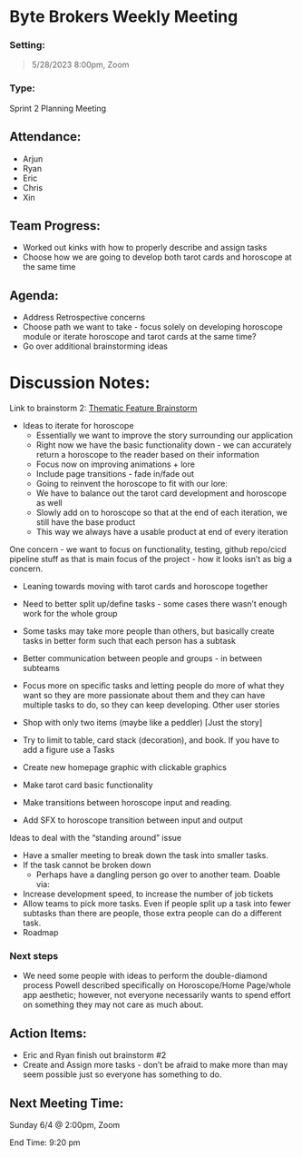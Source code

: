 # Byte Brokers Weekly Meeting
### Setting:
> 5/28/2023 8:00pm, Zoom

### Type:
Sprint 2 Planning Meeting

## Attendance:
- Arjun 
- Ryan
- Eric
- Chris
- Xin
## Team Progress:
- Worked out kinks with how to properly describe and assign tasks
- Choose how we are going to develop both tarot cards and horoscope at the same time
## Agenda:
- Address Retrospective concerns
- Choose path we want to take - focus solely on developing horoscope module or iterate horoscope and tarot cards at the same time?
- Go over additional brainstorming ideas
# Discussion Notes:
Link to brainstorm 2: [Thematic Feature Brainstorm](https://docs.google.com/document/u/0/d/1KTIoLax0I5NBpaeFd74EF0osEXfcg3OSWvvBKoaqWsQ/edit)
- Ideas to iterate for horoscope
  - Essentially we want to improve the story surrounding our application
  - Right now we have the basic functionality down - we can accurately return a horoscope to the reader based on their information
  - Focus now on improving animations + lore
  - Include page transitions - fade in/fade out
  - Going to reinvent the horoscope to fit with our lore: 
  - We have to balance out the tarot card development and horoscope as well
  - Slowly add on to horoscope so that at the end of each iteration, we still have the base product
  - This way we always have a usable product at end of every iteration


One concern - we want to focus on functionality, testing, github repo/cicd pipeline stuff as that is main focus of the project - how it looks isn’t as big a concern. 

- Leaning towards moving with tarot cards and horoscope together

- Need to better split up/define tasks - some cases there wasn’t enough work for the whole group
- Some tasks may take more people than others, but basically create tasks in better form such that each person has a subtask 
- Better communication between people and groups - in between subteams

- Focus more on specific tasks and letting people do more of what they want so they are more passionate about them and they can have multiple tasks to do, so they can keep developing. 
Other user stories
- Shop with only two items (maybe like a peddler) [Just the story]
- Try to limit to table, card stack (decoration), and book. If you have to add a figure use a 
Tasks
- Create new homepage graphic with clickable graphics
- Make tarot card basic functionality
- Make transitions between horoscope input and reading.
- Add SFX to horoscope transition between input and output


Ideas to deal with the “standing around” issue
- Have a smaller meeting to break down the task into smaller tasks.
- If the task cannot be broken down
  - Perhaps have a dangling person go over to another team.
Doable via: 
- Increase development speed, to increase the number of job tickets
- Allow teams to pick more tasks. Even if people split up a task into fewer subtasks than there are people, those extra people can do a different task.
- Roadmap

### Next steps
- We need some people with ideas to perform the double-diamond process Powell described specifically on Horoscope/Home Page/whole app aesthetic; however, not everyone necessarily wants to spend effort on something they may not care as much about.
## Action Items:
- Eric and Ryan finish out brainstorm #2
- Create and Assign more tasks - don’t be afraid to make more than may seem possible just so everyone has something to do. 
## Next Meeting Time:
Sunday 6/4 @ 2:00pm, Zoom

End Time: 
9:20 pm




